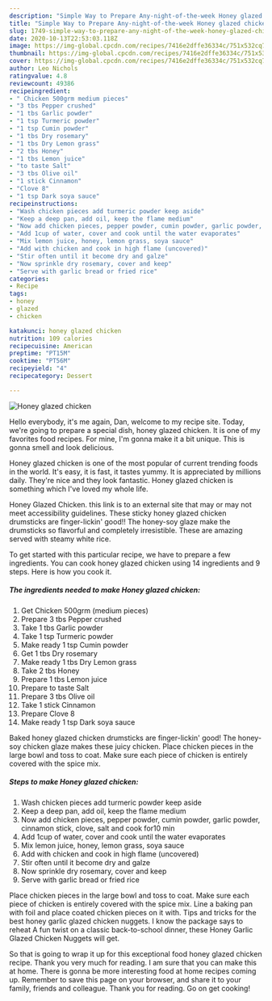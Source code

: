 ```yaml
---
description: "Simple Way to Prepare Any-night-of-the-week Honey glazed chicken"
title: "Simple Way to Prepare Any-night-of-the-week Honey glazed chicken"
slug: 1749-simple-way-to-prepare-any-night-of-the-week-honey-glazed-chicken
date: 2020-10-13T22:53:03.118Z
image: https://img-global.cpcdn.com/recipes/7416e2dffe36334c/751x532cq70/honey-glazed-chicken-recipe-main-photo.jpg
thumbnail: https://img-global.cpcdn.com/recipes/7416e2dffe36334c/751x532cq70/honey-glazed-chicken-recipe-main-photo.jpg
cover: https://img-global.cpcdn.com/recipes/7416e2dffe36334c/751x532cq70/honey-glazed-chicken-recipe-main-photo.jpg
author: Leo Nichols
ratingvalue: 4.8
reviewcount: 49386
recipeingredient:
- " Chicken 500grm medium pieces"
- "3 tbs Pepper crushed"
- "1 tbs Garlic powder"
- "1 tsp Turmeric powder"
- "1 tsp Cumin powder"
- "1 tbs Dry rosemary"
- "1 tbs Dry Lemon grass"
- "2 tbs Honey"
- "1 tbs Lemon juice"
- "to taste Salt"
- "3 tbs Olive oil"
- "1 stick Cinnamon"
- "Clove 8"
- "1 tsp Dark soya sauce"
recipeinstructions:
- "Wash chicken pieces add turmeric powder keep aside"
- "Keep a deep pan, add oil, keep the flame medium"
- "Now add chicken pieces, pepper powder, cumin powder, garlic powder, cinnamon stick, clove, salt and cook for10 min"
- "Add 1cup of water, cover and cook until the water evaporates"
- "Mix lemon juice, honey, lemon grass, soya sauce"
- "Add with chicken and cook in high flame (uncovered)"
- "Stir often until it become dry and galze"
- "Now sprinkle dry rosemary, cover and keep"
- "Serve with garlic bread or fried rice"
categories:
- Recipe
tags:
- honey
- glazed
- chicken

katakunci: honey glazed chicken 
nutrition: 109 calories
recipecuisine: American
preptime: "PT15M"
cooktime: "PT56M"
recipeyield: "4"
recipecategory: Dessert

---
```



![Honey glazed chicken](https://img-global.cpcdn.com/recipes/7416e2dffe36334c/751x532cq70/honey-glazed-chicken-recipe-main-photo.jpg)

Hello everybody, it's me again, Dan, welcome to my recipe site. Today, we're going to prepare a special dish, honey glazed chicken. It is one of my favorites food recipes. For mine, I'm gonna make it a bit unique. This is gonna smell and look delicious.

Honey glazed chicken is one of the most popular of current trending foods in the world. It's easy, it is fast, it tastes yummy. It is appreciated by millions daily. They're nice and they look fantastic. Honey glazed chicken is something which I've loved my whole life.

Honey Glazed Chicken. this link is to an external site that may or may not meet accessibility guidelines. These sticky honey glazed chicken drumsticks are finger-lickin&#39; good!! The honey-soy glaze make the drumsticks so flavorful and completely irresistible. These are amazing served with steamy white rice.


To get started with this particular recipe, we have to prepare a few ingredients. You can cook honey glazed chicken using 14 ingredients and 9 steps. Here is how you cook it.

<!--inarticleads1-->

##### The ingredients needed to make Honey glazed chicken:

1. Get  Chicken 500grm (medium pieces)
1. Prepare 3 tbs Pepper crushed
1. Take 1 tbs Garlic powder
1. Take 1 tsp Turmeric powder
1. Make ready 1 tsp Cumin powder
1. Get 1 tbs Dry rosemary
1. Make ready 1 tbs Dry Lemon grass
1. Take 2 tbs Honey
1. Prepare 1 tbs Lemon juice
1. Prepare to taste Salt
1. Prepare 3 tbs Olive oil
1. Take 1 stick Cinnamon
1. Prepare Clove 8
1. Make ready 1 tsp Dark soya sauce


Baked honey glazed chicken drumsticks are finger-lickin&#39; good! The honey-soy chicken glaze makes these juicy chicken. Place chicken pieces in the large bowl and toss to coat. Make sure each piece of chicken is entirely covered with the spice mix. 

<!--inarticleads2-->

##### Steps to make Honey glazed chicken:

1. Wash chicken pieces add turmeric powder keep aside
1. Keep a deep pan, add oil, keep the flame medium
1. Now add chicken pieces, pepper powder, cumin powder, garlic powder, cinnamon stick, clove, salt and cook for10 min
1. Add 1cup of water, cover and cook until the water evaporates
1. Mix lemon juice, honey, lemon grass, soya sauce
1. Add with chicken and cook in high flame (uncovered)
1. Stir often until it become dry and galze
1. Now sprinkle dry rosemary, cover and keep
1. Serve with garlic bread or fried rice


Place chicken pieces in the large bowl and toss to coat. Make sure each piece of chicken is entirely covered with the spice mix. Line a baking pan with foil and place coated chicken pieces on it with. Tips and tricks for the best honey garlic glazed chicken nuggets. I know the package says to reheat A fun twist on a classic back-to-school dinner, these Honey Garlic Glazed Chicken Nuggets will get. 

So that is going to wrap it up for this exceptional food honey glazed chicken recipe. Thank you very much for reading. I am sure that you can make this at home. There is gonna be more interesting food at home recipes coming up. Remember to save this page on your browser, and share it to your family, friends and colleague. Thank you for reading. Go on get cooking!
